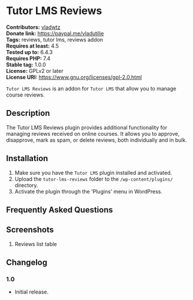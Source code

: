 # Tutor LMS Reviews #
**Contributors:** [vladwtz](https://profiles.wordpress.org/vladwtz/)  
**Donate link:** https://paypal.me/vladutilie  
**Tags:** reviews, tutor lms, reviews addon  
**Requires at least:** 4.5  
**Tested up to:** 6.4.3  
**Requires PHP:** 7.4  
**Stable tag:** 1.0.0  
**License:** GPLv2 or later  
**License URI:** https://www.gnu.org/licenses/gpl-2.0.html  

`Tutor LMS Reviews` is an addon for `Tutor LMS` that allow you to manage course reviews.

## Description ##

The Tutor LMS Reviews plugin provides additional functionality for managing reviews received on online courses. It allows you to approve, disapprove, mark as spam, or delete reviews, both individually and in bulk.

## Installation ##

1. Make sure you have the `Tutor LMS` plugin installed and activated.
2. Upload the `tutor-lms-reviews` folder to the `/wp-content/plugins/` directory.
3. Activate the plugin through the 'Plugins' menu in WordPress.

## Frequently Asked Questions ##

## Screenshots ##

1. Reviews list table

## Changelog ##

### 1.0 ###
* Initial release.
